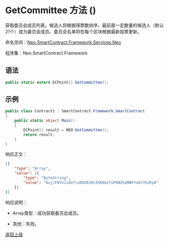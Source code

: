 # GetCommittee 方法 ()

获取委员会成员列表。候选人将根据得票数排序，最前面一定数量的候选人（默认21个）成为委员会成员。委员会名单将在每个区块根据最新投票更新。

命名空间：[Neo.SmartContract.Framework.Services.Neo](../../neo.md)

程序集：Neo.SmartContract.Framework

## 语法

```c#
public static extern ECPoint[] GetCommittee();
```

## 示例

```c#
public class Contract1 : SmartContract.Framework.SmartContract
{
    public static object Main()
    {
        ECPoint[] result = NEO.GetCommittee();
        return result;
    }
}
```

响应正文：

```json
[{
	"type": "Array",
	"value": [{
		"type": "ByteString",
		"value": "Auj/F8Vn1i8nT\u002BJHzIhKKmzTuP0Nd5qMWFYomlYKzKy0"
	}]
}]
```

响应说明：

- Array类型：成功获取委员会成员。

- 其他：失败。

[返回上级](../Neo.md)